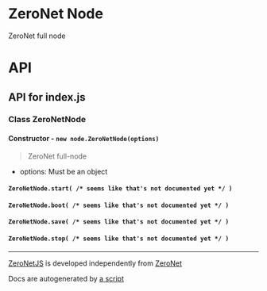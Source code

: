 # ZeroNet Node

ZeroNet full node

# API

## API for index.js

### Class ZeroNetNode

#### Constructor - `new node.ZeroNetNode(options)`

 > ZeroNet full-node

 - options: Must be an object

#### `ZeroNetNode.start( /* seems like that's not documented yet */ )`

#### `ZeroNetNode.boot( /* seems like that's not documented yet */ )`

#### `ZeroNetNode.save( /* seems like that's not documented yet */ )`

#### `ZeroNetNode.stop( /* seems like that's not documented yet */ )`

-----

[ZeroNetJS](github.com/ZeroNetJS) is developed independently from [ZeroNet](github.com/HelloZeroNet)

Docs are autogenerated by [a script](/docs-gen/lib/index.js?raw=true)

